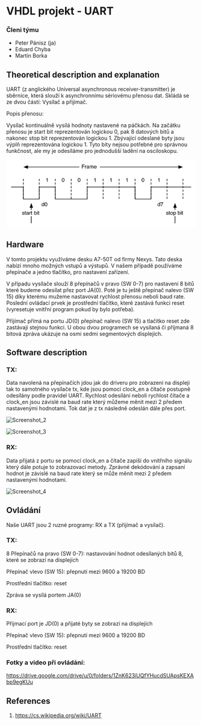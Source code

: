 # VHDL projekt - UART

### Členi týmu

* Peter Pánisz (ja)
* Eduard Chyba
* Martin Borka

## Theoretical description and explanation

UART (z anglického Universal asynchronous receiver-transmitter) je sběrnice, která slouží k asynchronnímu sériovému přenosu dat. Skládá se ze dvou částí: Vysílač a přijímač.

Popis přenosu:

Vysílač kontinuálně vysílá hodnoty nastavené na páčkách. Na začátku přenosu je start bit reprezentován logickou 0, pak 8 datových bitů a nakonec stop bit reprezentován logickou 1. Zbývající odeslané byty jsou výplň reprezentována logickou 1. Tyto bity nejsou potřebné pro správnou funkčnost, ale my je odesíláme pro jednodušší ladění na osciloskopu.

<p align="center">
  <img src="8n1.png" />
</p>


## Hardware

V tomto projektu využíváme desku A7-50T od firmy Nexys. Tato deska nabízí mnoho možných vstupů a výstupů. V našem případě používáme přepínače a jedno tlačítko, pro nastavení zařízení.

V případu vysílače slouží 8 přepínačů v pravo (SW 0-7) pro nastavení 8 bitů které budeme odesílat přez port JA(0). Poté je tu ještě přepínač nalevo (SW 15) díky kterému mužeme nastavovat rychlost přenosu neboli baud rate. Poslední ovládací prvek je prostřední tlačítko, které zastává funkci reset (vyresetuje vnitřní program pokud by bylo potřeba).

Přijímač přímá na portu JD(0) přepínač nalevo (SW 15) a tlačítko reset zde zastávají stejnou funkci. U obou dvou programech se vysílaná či příjmaná 8 bitová zpráva ukázuje na osmi sedmi segmentových displejích.

## Software description

### TX:

Data navolená na přepínačích jdou jak do driveru pro zobrazení na displeji tak to samotného vysílače tx, kde jsou pomocí clock_en a čítače postupně odesílány podle pravidel UART. Rychlost odesílání neboli rychlost čítače a clock_en jsou závislé na baud rate který můžeme měnit mezi 2 předem nastavenými hodnotami. Tok dat je z tx následně odeslán dále přes port.

![Screenshot_2](https://user-images.githubusercontent.com/124675843/235603958-2d143e35-bda2-410f-bf94-b7b2e43c558b.png)

![Screenshot_3](https://user-images.githubusercontent.com/124675843/235604029-a33e8a77-291d-4fd4-af66-0bf1092bd1fe.png)

### RX:

Data přijatá z portu se pomocí clock_en a čítače zapíší do vnitřního signálu který dále potuje to zobrazovací metody. Zprávné dekódování a zapsaní hodnot je závislé na baud rate který se může měnit mezi 2 předem nastavenými hodnotami.

![Screenshot_4](https://user-images.githubusercontent.com/124675843/235610020-72f0992c-9d3c-44c9-afda-89ca4fcbbedc.png)


## Ovládání
Naše UART jsou 2 ruzné programy: RX a TX (přijímač a vysílač).

### TX:

8 Přepínačů na pravo (SW 0-7): nastavování hodnot odesílaných bitů 8, které se zobrazí na displejích

Přepínač vlevo (SW 15): přepnutí mezi 9600 a 19200 BD

Prostřední tlačítko: reset

Zpráva se vysílá portem JA(0)

### RX:

Přijmací port je JD(0) a přijaté byty se zobrazí na displejích

Přepínač vlevo (SW 15): přepnutí mezi 9600 a 19200 BD

Prostřední tlačítko: reset

### Fotky a video při ovládání:
https://drive.google.com/drive/u/0/folders/1ZnK623iUQfYHucdSUApsKEXAbp9egKUu

## References

1. https://cs.wikipedia.org/wiki/UART
